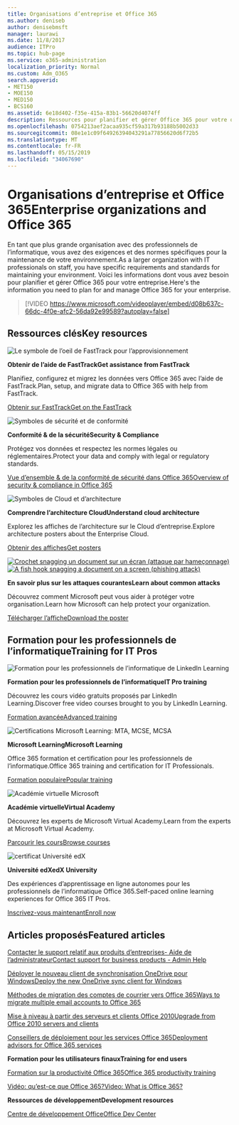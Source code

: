 ```yaml
---
title: Organisations d’entreprise et Office 365
ms.author: deniseb
author: denisebmsft
manager: laurawi
ms.date: 11/8/2017
audience: ITPro
ms.topic: hub-page
ms.service: o365-administration
localization_priority: Normal
ms.custom: Adm_O365
search.appverid:
- MET150
- MOE150
- MED150
- BCS160
ms.assetid: 6e18d402-f35e-415a-83b1-56620d4074ff
description: Ressources pour planifier et gérer Office 365 pour votre organisation d’entreprise.
ms.openlocfilehash: 0754213aef2acaa935cf59a317b93188b5002d33
ms.sourcegitcommit: 08e1e1c09f64926394043291a77856620d6f72b5
ms.translationtype: MT
ms.contentlocale: fr-FR
ms.lasthandoff: 05/15/2019
ms.locfileid: "34067690"
---
```

# <a name="enterprise-organizations-and-office-365"></a><span data-ttu-id="87218-103">Organisations d’entreprise et Office 365</span><span class="sxs-lookup"><span data-stu-id="87218-103">Enterprise organizations and Office 365</span></span>

<span data-ttu-id="87218-104">En tant que plus grande organisation avec des professionnels de l’informatique, vous avez des exigences et des normes spécifiques pour la maintenance de votre environnement.</span><span class="sxs-lookup"><span data-stu-id="87218-104">As a larger organization with IT professionals on staff, you have specific requirements and standards for maintaining your environment.</span></span> <span data-ttu-id="87218-105">Voici les informations dont vous avez besoin pour planifier et gérer Office 365 pour votre entreprise.</span><span class="sxs-lookup"><span data-stu-id="87218-105">Here's the information you need to plan for and manage Office 365 for your enterprise.</span></span>
  

> [!VIDEO https://www.microsoft.com/videoplayer/embed/d08b637c-66dc-4f0e-afc2-56da92e99589?autoplay=false]
  
## <a name="key-resources"></a><span data-ttu-id="87218-106">Ressources clés</span><span class="sxs-lookup"><span data-stu-id="87218-106">Key resources</span></span>

![Le symbole de l’oeil de FastTrack pour l’approvisionnement](media/263443cf-d8bd-460b-ac46-a08323551f3f.png)
  
 <span data-ttu-id="87218-108">**Obtenir de l’aide de FastTrack**</span><span class="sxs-lookup"><span data-stu-id="87218-108">**Get assistance from FastTrack**</span></span>
  
<span data-ttu-id="87218-109">Planifiez, configurez et migrez les données vers Office 365 avec l’aide de FastTrack.</span><span class="sxs-lookup"><span data-stu-id="87218-109">Plan, setup, and migrate data to Office 365 with help from FastTrack.</span></span>
  
[<span data-ttu-id="87218-110">Obtenir sur FastTrack</span><span class="sxs-lookup"><span data-stu-id="87218-110">Get on the FastTrack</span></span>](https://go.microsoft.com/fwlink/?linkid=238431)
  
![Symboles de sécurité et de conformité](media/f96c2cdf-d151-4f44-bb11-20bb7f366a21.png)
  
 <span data-ttu-id="87218-112">**Conformité &amp; de la sécurité**</span><span class="sxs-lookup"><span data-stu-id="87218-112">**Security &amp; Compliance**</span></span>
  
<span data-ttu-id="87218-113">Protégez vos données et respectez les normes légales ou réglementaires.</span><span class="sxs-lookup"><span data-stu-id="87218-113">Protect your data and comply with legal or regulatory standards.</span></span>
  
[<span data-ttu-id="87218-114">Vue d’ensemble &amp; de la conformité de sécurité dans Office 365</span><span class="sxs-lookup"><span data-stu-id="87218-114">Overview of security &amp; compliance in Office 365</span></span>](https://support.office.com/article/dcb83b2c-ac66-4ced-925d-50eb9698a0b2)
  
![Symboles de Cloud et d’architecture](media/2850ac8d-4c99-4825-869e-83724c4ef54e.png)
  
 <span data-ttu-id="87218-116">**Comprendre l’architecture Cloud**</span><span class="sxs-lookup"><span data-stu-id="87218-116">**Understand cloud architecture**</span></span>
  
<span data-ttu-id="87218-117">Explorez les affiches de l’architecture sur le Cloud d’entreprise.</span><span class="sxs-lookup"><span data-stu-id="87218-117">Explore architecture posters about the Enterprise Cloud.</span></span>
  
[<span data-ttu-id="87218-118">Obtenir des affiches</span><span class="sxs-lookup"><span data-stu-id="87218-118">Get posters</span></span>](https://aka.ms/cloudarch)
  
<span data-ttu-id="87218-119">[![Crochet snagging un document sur un écran (attaque par hameçonnage)](media/dc32a996-623a-400c-9b7a-ed1b89a56948.png)](https://aka.ms/commonattacks)</span><span class="sxs-lookup"><span data-stu-id="87218-119">[![A fish hook snagging a document on a screen (phishing attack)](media/dc32a996-623a-400c-9b7a-ed1b89a56948.png)](https://aka.ms/commonattacks)</span></span>
  
 <span data-ttu-id="87218-120">**En savoir plus sur les attaques courantes**</span><span class="sxs-lookup"><span data-stu-id="87218-120">**Learn about common attacks**</span></span>
  
<span data-ttu-id="87218-121">Découvrez comment Microsoft peut vous aider à protéger votre organisation.</span><span class="sxs-lookup"><span data-stu-id="87218-121">Learn how Microsoft can help protect your organization.</span></span>
  
[<span data-ttu-id="87218-122">Télécharger l’affiche</span><span class="sxs-lookup"><span data-stu-id="87218-122">Download the poster</span></span>](https://aka.ms/commonattacks)
  
## <a name="training-for-it-pros"></a><span data-ttu-id="87218-123">Formation pour les professionnels de l’informatique</span><span class="sxs-lookup"><span data-stu-id="87218-123">Training for IT Pros</span></span>

![Formation pour les professionnels de l’informatique de LinkedIn Learning](media/b951eac7-9d99-42b5-86a3-3058a6445077.png)
  
 <span data-ttu-id="87218-125">**Formation pour les professionnels de l’informatique**</span><span class="sxs-lookup"><span data-stu-id="87218-125">**IT Pro training**</span></span>
  
<span data-ttu-id="87218-126">Découvrez les cours vidéo gratuits proposés par LinkedIn Learning.</span><span class="sxs-lookup"><span data-stu-id="87218-126">Discover free video courses brought to you by LinkedIn Learning.</span></span>
  
[<span data-ttu-id="87218-127">Formation avancée</span><span class="sxs-lookup"><span data-stu-id="87218-127">Advanced training</span></span>](https://support.office.com/article/68cc9b95-0bdc-491e-a81f-ee70b3ec63c5.aspx)
  
![Certifications Microsoft Learning: MTA, MCSE, MCSA](media/8eab3b6a-5aff-423c-9c57-fd078fdebca8.png)
  
 <span data-ttu-id="87218-129">**Microsoft Learning**</span><span class="sxs-lookup"><span data-stu-id="87218-129">**Microsoft Learning**</span></span>
  
<span data-ttu-id="87218-130">Office 365 formation et certification pour les professionnels de l’informatique.</span><span class="sxs-lookup"><span data-stu-id="87218-130">Office 365 training and certification for IT Professionals.</span></span>
  
[<span data-ttu-id="87218-131">Formation populaire</span><span class="sxs-lookup"><span data-stu-id="87218-131">Popular training</span></span>](https://go.microsoft.com/fwlink/?linkid=826247)
  
![Académie virtuelle Microsoft](media/1bced083-acd6-4705-9f22-22009166a5d7.png)
  
 <span data-ttu-id="87218-133">**Académie virtuelle**</span><span class="sxs-lookup"><span data-stu-id="87218-133">**Virtual Academy**</span></span>
  
<span data-ttu-id="87218-134">Découvrez les experts de Microsoft Virtual Academy.</span><span class="sxs-lookup"><span data-stu-id="87218-134">Learn from the experts at Microsoft Virtual Academy.</span></span>
  
[<span data-ttu-id="87218-135">Parcourir les cours</span><span class="sxs-lookup"><span data-stu-id="87218-135">Browse courses</span></span>](https://go.microsoft.com/fwlink/?linkid=826248)
  
![certificat Université edX](media/c52ff863-94fa-4d6e-b91f-f9057956a7b0.png)
  
 <span data-ttu-id="87218-137">**Université edX**</span><span class="sxs-lookup"><span data-stu-id="87218-137">**edX University**</span></span>
  
<span data-ttu-id="87218-138">Des expériences d’apprentissage en ligne autonomes pour les professionnels de l’informatique Office 365.</span><span class="sxs-lookup"><span data-stu-id="87218-138">Self-paced online learning experiences for Office 365 IT Pros.</span></span>
  
[<span data-ttu-id="87218-139">Inscrivez-vous maintenant</span><span class="sxs-lookup"><span data-stu-id="87218-139">Enroll now</span></span>](https://go.microsoft.com/fwlink/?linkid=852994)
  
## <a name="featured-articles"></a><span data-ttu-id="87218-140">Articles proposés</span><span class="sxs-lookup"><span data-stu-id="87218-140">Featured articles</span></span>

[<span data-ttu-id="87218-141">Contacter le support relatif aux produits d’entreprises- Aide de l’administrateur</span><span class="sxs-lookup"><span data-stu-id="87218-141">Contact support for business products - Admin Help</span></span>](https://support.office.com/article/32a17ca7-6fa0-4870-8a8d-e25ba4ccfd4b)
  
[<span data-ttu-id="87218-142">Déployer le nouveau client de synchronisation OneDrive pour Windows</span><span class="sxs-lookup"><span data-stu-id="87218-142">Deploy the new OneDrive sync client for Windows</span></span>](https://support.office.com/article/3f3a511c-30c6-404a-98bf-76f95c519668)
  
[<span data-ttu-id="87218-143">Méthodes de migration des comptes de courrier vers Office 365</span><span class="sxs-lookup"><span data-stu-id="87218-143">Ways to migrate multiple email accounts to Office 365</span></span>](https://support.office.com/article/0a4913fe-60fb-498f-9155-a86516418842)
  
[<span data-ttu-id="87218-144">Mise à niveau à partir des serveurs et clients Office 2010</span><span class="sxs-lookup"><span data-stu-id="87218-144">Upgrade from Office 2010 servers and clients</span></span>](upgrade-from-office-2010-servers-and-products.md)
  
[<span data-ttu-id="87218-145">Conseillers de déploiement pour les services Office 365</span><span class="sxs-lookup"><span data-stu-id="87218-145">Deployment advisors for Office 365 services</span></span>](deployment-advisors-for-office-365.md)
  
 <span data-ttu-id="87218-146">**Formation pour les utilisateurs finaux**</span><span class="sxs-lookup"><span data-stu-id="87218-146">**Training for end users**</span></span>
  
[<span data-ttu-id="87218-147">Formation sur la productivité Office 365</span><span class="sxs-lookup"><span data-stu-id="87218-147">Office 365 productivity training</span></span>](https://support.office.com/article/af07cb6b-980d-4f33-8599-322582767408)
  
[<span data-ttu-id="87218-148">Vidéo: qu’est-ce que Office 365?</span><span class="sxs-lookup"><span data-stu-id="87218-148">Video: What is Office 365?</span></span>](https://support.office.com/article/847caf12-2589-452c-8aca-1c009797678b)
  
 <span data-ttu-id="87218-149">**Ressources de développement**</span><span class="sxs-lookup"><span data-stu-id="87218-149">**Development resources**</span></span>
  
[<span data-ttu-id="87218-150">Centre de développement Office</span><span class="sxs-lookup"><span data-stu-id="87218-150">Office Dev Center</span></span>](https://go.microsoft.com/fwlink/?linkid=615418)
  


